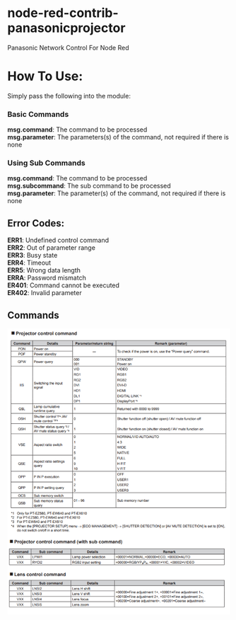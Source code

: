 # node-red-contrib-panasonicprojector
Panasonic Network Control For Node Red


# How To Use:
Simply pass the following into the module:
### Basic Commands
**msg.command**: The command to be processed  
**msg.parameter**: The parameters(s) of the command, not required if there is none  
### Using Sub Commands
**msg.command**: The command to be processed  
**msg.subcommand**: The sub command to be processed  
**msg.parameter**: The parameter(s) of the command, not required if there is none  

## Error Codes:
**ERR1**: Undefined control command  
**ERR2**: Out of parameter range  
**ERR3**: Busy state  
**ERR4**: Timeout  
**ERR5**: Wrong data length  
**ERRA**: Password mismatch  
**ER401**: Command cannot be executed  
**ER402**: Invalid parameter  

## Commands
![Panasonic Projector Commands](https://raw.githubusercontent.com/haydendonald/node-red-contrib-panasonicprojector/master/img/commands.png)



